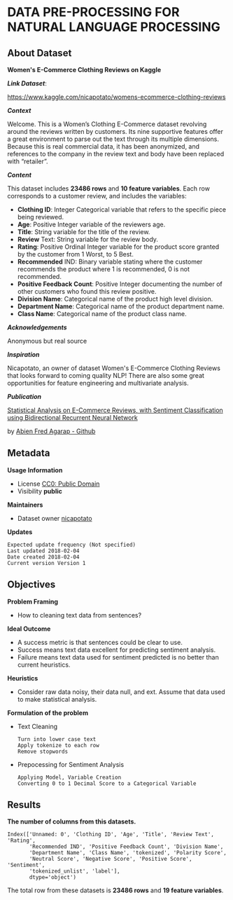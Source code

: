 # DATA PRE-PROCESSING FOR NATURAL LANGUAGE PROCESSING

## About Dataset
**Women's E-Commerce Clothing Reviews on Kaggle**

***Link Dataset***: 

https://www.kaggle.com/nicapotato/womens-ecommerce-clothing-reviews


***Context***

Welcome. This is a Women’s Clothing E-Commerce dataset revolving around the reviews written by customers. Its nine supportive features offer a great environment to parse out the text through its multiple dimensions. Because this is real commercial data, it has been anonymized, and references to the company in the review text and body have been replaced with “retailer”.

***Content***

This dataset includes **23486 rows** and **10 feature variables**. Each row corresponds to a customer review, and includes the variables:
- **Clothing ID**: Integer Categorical variable that refers to the specific piece 
being reviewed.
- **Age**: Positive Integer variable of the reviewers age.
- **Title**: String variable for the title of the review.
- **Review** Text: String variable for the review body.
- **Rating**: Positive Ordinal Integer variable for the product score granted by the customer from 1 Worst, to 5 Best.
- **Recommended** IND: Binary variable stating where the customer recommends the product where 1 is recommended, 0 is not recommended.
- **Positive Feedback Count**: Positive Integer documenting the number of other customers who found this review positive.
- **Division Name**: Categorical name of the product high level division.
- **Department Name**: Categorical name of the product department name.
- **Class Name**: Categorical name of the product class name.


***Acknowledgements***

Anonymous but real source

***Inspiration***

Nicapotato, an owner of dataset Women's E-Commerce Clothing Reviews that looks forward to coming quality NLP! There are also some great opportunities for feature engineering and multivariate analysis.

***Publication***

[Statistical Analysis on E-Commerce Reviews, with Sentiment Classification using Bidirectional Recurrent Neural Network](https://www.researchgate.net/publication/323545316_Statistical_Analysis_on_E-Commerce_Reviews_with_Sentiment_Classification_using_Bidirectional_Recurrent_Neural_Network)

by [Abien Fred Agarap - Github](https://github.com/AFAgarap/ecommerce-reviews-analysis)

## Metadata
**Usage Information**    
- License [CC0: Public Domain](https://creativecommons.org/publicdomain/zero/1.0/)
- Visibility **public**

**Maintainers**
- Dataset owner [nicapotato](https://www.kaggle.com/nicapotato)

**Updates**

    Expected update frequency (Not specified)
    Last updated 2018-02-04
    Date created 2018-02-04      
    Current version Version 1

## Objectives

**Problem Framing**
* How to cleaning text data from sentences?

**Ideal Outcome**
* A success metric is that sentences could be clear to use. 
* Success means text data excellent for predicting sentiment analysis. 
* Failure means text data used for sentiment predicted is no better than current heuristics.

**Heuristics**
* Consider raw data noisy, their data null, and ext. Assume that data used to make statistical analysis.

**Formulation of the problem**
* Text Cleaning
    
      Turn into lower case text
      Apply tokenize to each row
      Remove stopwords

* Prepocessing for Sentiment Analysis
      
      Applying Model, Variable Creation
      Converting 0 to 1 Decimal Score to a Categorical Variable

## Results

**The number of columns from this datasets.**

    Index(['Unnamed: 0', 'Clothing ID', 'Age', 'Title', 'Review Text', 'Rating',
           'Recommended IND', 'Positive Feedback Count', 'Division Name',
           'Department Name', 'Class Name', 'tokenized', 'Polarity Score',
           'Neutral Score', 'Negative Score', 'Positive Score', 'Sentiment',
           'tokenized_unlist', 'label'],
           dtype='object')
           
The total row from these datasets is **23486 rows** and **19 feature variables**.
